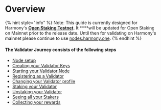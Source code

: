 # Overview

{% hint style="info" %}
Note: This guide is currently designed for Harmony's [**Open Staking Testnet**](https://explorer.os.hmny.io/#/)**.** It ****will be updated for Open Staking on Mainnet prior to the release date. Until then for validating on Harmony's mainnet please continue to use [nodes.harmony.one](https://nodes.harmony.one/).
{% endhint %}

#### The Validator Journey consists of the following steps

* [Node setup](https://docs.harmony.one/validators/validator/node-setup)
* [Creating your Validator Keys](creating-your-validator-keys.md)
* [Starting your Validator Node](starting-your-validator-node.md)
* [Registering as a Validator](registering-as-a-validator.md)
* [Changing your Validator profile](changing-your-validator-profile.md)
* [Staking your Validator](staking-your-validator.md)
* [Unstaking your Validator](unstaking-your-validator.md)
* [Seeing all your Stakers](seeing-all-your-stakers.md)
* [Collecting your rewards](collecting-your-rewards.md)

